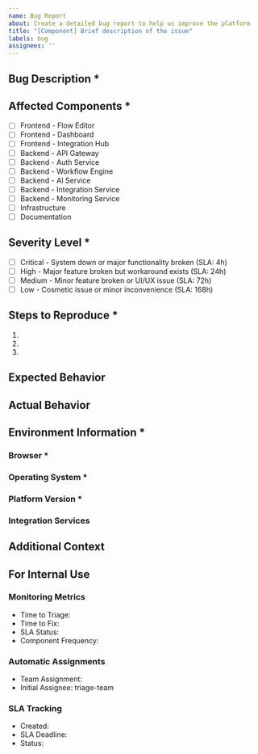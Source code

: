 ```yaml
---
name: Bug Report
about: Create a detailed bug report to help us improve the platform
title: "[Component] Brief description of the issue"
labels: bug
assignees: ''
---
```


<!-- 
Please fill out this template as completely as possible to help us address the issue.
Fields marked with * are required.
-->

## Bug Description *
<!-- Provide a clear and detailed description of the bug (minimum 50 characters) -->




## Affected Components *
<!-- Select all components that are affected by this issue -->
- [ ] Frontend - Flow Editor
- [ ] Frontend - Dashboard
- [ ] Frontend - Integration Hub
- [ ] Backend - API Gateway
- [ ] Backend - Auth Service
- [ ] Backend - Workflow Engine
- [ ] Backend - AI Service
- [ ] Backend - Integration Service
- [ ] Backend - Monitoring Service
- [ ] Infrastructure
- [ ] Documentation

## Severity Level *
<!-- Select the appropriate severity level based on impact -->
- [ ] Critical - System down or major functionality broken (SLA: 4h)
- [ ] High - Major feature broken but workaround exists (SLA: 24h)
- [ ] Medium - Minor feature broken or UI/UX issue (SLA: 72h)
- [ ] Low - Cosmetic issue or minor inconvenience (SLA: 168h)

## Steps to Reproduce *
<!-- Provide detailed numbered steps to reproduce the issue -->
1. 
2. 
3. 

## Expected Behavior
<!-- Describe what should happen -->




## Actual Behavior
<!-- Describe what actually happens -->




## Environment Information *

### Browser *
<!-- e.g., Chrome 96.0.4664.110 -->


### Operating System *
<!-- e.g., Windows 11 Pro 21H2 -->


### Platform Version *
<!-- e.g., v2.3.0 -->


### Integration Services
<!-- List any relevant integrated services -->




## Additional Context
<!-- Add any other relevant context, screenshots, or error messages -->




## For Internal Use
<!-- Do not modify these sections - They are automatically updated -->

### Monitoring Metrics
- Time to Triage: <!-- AUTO_POPULATED -->
- Time to Fix: <!-- AUTO_POPULATED -->
- SLA Status: <!-- AUTO_POPULATED -->
- Component Frequency: <!-- AUTO_POPULATED -->

### Automatic Assignments
- Team Assignment: <!-- AUTO_POPULATED -->
- Initial Assignee: triage-team

### SLA Tracking
- Created: <!-- AUTO_POPULATED -->
- SLA Deadline: <!-- AUTO_POPULATED -->
- Status: <!-- AUTO_POPULATED -->

<!--
This template is integrated with:
- Grafana Dashboard: bug-tracking-metrics
- Alert Thresholds: 
  - Critical: 4h
  - High: 24h
  - Medium: 72h
  - Low: 168h
- Auto-notification rules based on severity
-->